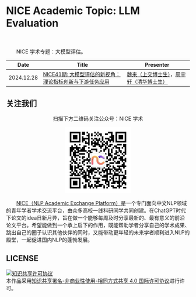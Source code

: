 # NICE Academic Topic: LLM Evaluation
</br>

&emsp;&emsp;NICE 学术专题：大模型评估。

| Date | Title | Presenter |
| ---- | ---- | --- |
| 2024.12.28 | [NICE41期: 大模型评估的新视角：理论指标创新与下游任务应用](./files/nice_41.md) | [魏来（上交博士生）](https://waltonfuture.github.ioLLM)，[周宇轩（清华博士生）](https://zhouyx17.github.io) |

## 关注我们

<div align=center>
<p>扫描下方二维码关注公众号：NICE 学术</p>
<img src="images/weixin.png" width = "180" height = "180">
</div>

&emsp;&emsp;[NICE（NLP Academic Exchange Platform）](https://nice-nlp.github.io/)是一个专门面向中文NLP领域的青年学者学术交流平台，由众多高校一线科研同学共同创建。在ChatGPT时代下论文的idea日新月异，旨在做一个能够每周及时分享最新的、最有意义的前沿论文平台。希望能做到一个承上启下的作用，既能帮助学者分享自己的学术成果、跳出自己的圈子认识其他伙伴的同时，又能带动更年轻的未来学者顺利进入NLP的殿堂，一起促进国内NLP的蓬勃发展。

## LICENSE
<a rel="license" href="http://creativecommons.org/licenses/by-nc-sa/4.0/"><img alt="知识共享许可协议" style="border-width:0" src="https://img.shields.io/badge/license-CC%20BY--NC--SA%204.0-lightgrey" /></a><br />本作品采用<a rel="license" href="http://creativecommons.org/licenses/by-nc-sa/4.0/">知识共享署名-非商业性使用-相同方式共享 4.0 国际许可协议</a>进行许可。